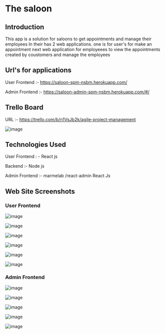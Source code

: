 <h1>The saloon </h1>

<h2>Introduction</h2>


This app is a solution for saloons to get appointments and manage their employees
In their has 2 web applications. one is for user's for make an appointment next web application for employeees to view the appointments 
created by coustomers and manage the employees

<h2>Url's for applications</h2>

User Frontend :- https://saloon-spm-nsbm.herokuapp.com/

Admin Frontend :- https://saloon-admin-spm-nsbm.herokuapp.com/#/


<h2>Trello Board</h2>

URL :- https://trello.com/b/n1VsJb2k/agile-project-management

![image](https://user-images.githubusercontent.com/53115861/136689473-62e7c0b7-e681-411c-bce3-1c01bc69f44a.png)


<h2>Technologies Used</h2>


User Frontend : - React js

Backend :- Node js

Admin Frontend :-  marmelab /react-admin
                   React Js


<h2> Web Site Screenshots</h2>

<h3>User Frontend </h3>

![image](https://user-images.githubusercontent.com/53115861/136689605-839cd9cc-78b5-41da-974b-87d8cb1f8944.png)

![image](https://user-images.githubusercontent.com/53115861/136689627-99e33eaa-c83c-4be1-b629-739b0608ff94.png)

![image](https://user-images.githubusercontent.com/53115861/136689644-7a9db263-f8b7-43a8-af48-1b56972f2aba.png)

![image](https://user-images.githubusercontent.com/53115861/136689658-cf2706d0-73a7-4a51-b850-f11b57d8aedc.png)

![image](https://user-images.githubusercontent.com/53115861/136689672-36d7ea4f-3c6d-4d7f-ab65-9e07ab2fb446.png)

![image](https://user-images.githubusercontent.com/53115861/136689688-ed2d0a7e-556a-44bb-97a1-36d2e683b41c.png)


<h3>Admin Frontend </h3>

![image](https://user-images.githubusercontent.com/53115861/136689726-4fdad241-f89f-4b0c-940d-47705cc1c759.png)

![image](https://user-images.githubusercontent.com/53115861/136689736-edc03f9e-5f94-42b8-8d26-e1dd0ad104b9.png)

![image](https://user-images.githubusercontent.com/53115861/136689742-4d258c89-affc-47f4-800d-573de0aa77e0.png)

![image](https://user-images.githubusercontent.com/53115861/136689754-f9c65b29-48f5-4fbe-b61c-30cfe3b10a79.png)

![image](https://user-images.githubusercontent.com/53115861/136689762-bae9af6a-69f7-441b-8181-091e95d04963.png)